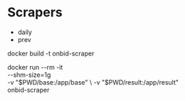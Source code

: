 # Scrapers

- daily
- prev

docker build -t onbid-scraper

docker run --rm -it \
  --shm-size=1g \
  -v "$PWD/base:/app/base" \
  -v "$PWD/result:/app/result" \
  onbid-scraper
